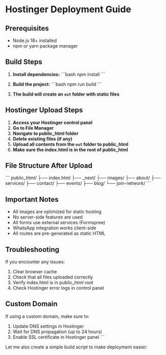 # Hostinger Deployment Guide

## Prerequisites
- Node.js 18+ installed
- npm or yarn package manager

## Build Steps

1. **Install dependencies:**
   \`\`\`bash
   npm install
   \`\`\`

2. **Build the project:**
   \`\`\`bash
   npm run build
   \`\`\`

3. **The build will create an `out` folder with static files**

## Hostinger Upload Steps

1. **Access your Hostinger control panel**
2. **Go to File Manager**
3. **Navigate to public_html folder**
4. **Delete existing files (if any)**
5. **Upload all contents from the `out` folder to public_html**
6. **Make sure the index.html is in the root of public_html**

## File Structure After Upload
\`\`\`
public_html/
├── index.html
├── _next/
├── images/
├── about/
├── services/
├── contact/
├── events/
├── blog/
└── join-network/
\`\`\`

## Important Notes

- All images are optimized for static hosting
- No server-side features are used
- All forms use external services (Formspree)
- WhatsApp integration works client-side
- All routes are pre-generated as static HTML

## Troubleshooting

If you encounter any issues:
1. Clear browser cache
2. Check that all files uploaded correctly
3. Verify index.html is in public_html root
4. Check Hostinger error logs in control panel

## Custom Domain
If using a custom domain, make sure to:
1. Update DNS settings in Hostinger
2. Wait for DNS propagation (up to 24 hours)
3. Enable SSL certificate in Hostinger panel
\`\`\`

Let me also create a simple build script to make deployment easier:
